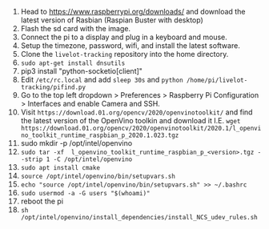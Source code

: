 1. Head to https://www.raspberrypi.org/downloads/ and download the latest version of Rasbian (Raspian Buster with desktop)
2. Flash the sd card with the image.
3. Connect the pi to a display and plug in a keyboard and mouse.
4. Setup the timezone, password, wifi,  and install the latest software.
5. Clone the `livelot-tracking` repository into the home directory.
6. `sudo apt-get install dnsutils`
7. pip3 install "python-socketio[client]"
6. Edit `/etc/rc.local` and add `sleep 30s` and `python /home/pi/livelot-tracking/pifind.py`
7. Go to the top left dropdown > Preferences > Raspberry Pi Configuration > Interfaces and enable Camera and SSH.
8. Visit `https://download.01.org/opencv/2020/openvinotoolkit/` and find the latest version of the OpenVino toolkin and download it I.E. `wget https://download.01.org/opencv/2020/openvinotoolkit/2020.1/l_openvino_toolkit_runtime_raspbian_p_2020.1.023.tgz`
9. sudo mkdir -p /opt/intel/openvino
10. `sudo tar -xf  l_openvino_toolkit_runtime_raspbian_p_<version>.tgz --strip 1 -C /opt/intel/openvino`
11. `sudo apt install cmake`
12. `source /opt/intel/openvino/bin/setupvars.sh`
13. `echo "source /opt/intel/openvino/bin/setupvars.sh" >> ~/.bashrc`
14. `sudo usermod -a -G users "$(whoami)"`
15. reboot the pi
16. `sh /opt/intel/openvino/install_dependencies/install_NCS_udev_rules.sh`


